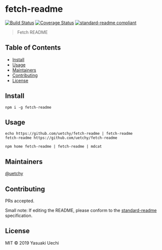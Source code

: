 # fetch-readme

[![Build Status](https://travis-ci.org/uetchy/fetch-readme.svg?branch=master)](https://travis-ci.org/uetchy/fetch-readme)
[![Coverage Status](https://coveralls.io/repos/github/uetchy/fetch-readme/badge.svg?branch=master)](https://coveralls.io/github/uetchy/fetch-readme?branch=master)
[![standard-readme compliant](https://img.shields.io/badge/standard--readme-OK-green.svg?style=flat-square)](https://github.com/RichardLitt/standard-readme)

> Fetch README

## Table of Contents

- [Install](#install)
- [Usage](#usage)
- [Maintainers](#maintainers)
- [Contributing](#contributing)
- [License](#license)

## Install

```
npm i -g fetch-readme
```

## Usage

```
echo https://github.com/uetchy/fetch-readme | fetch-readme
fetch-readme https://github.com/uetchy/fetch-readme

npm home fetch-readme | fetch-readme | mdcat
```

## Maintainers

[@uetchy](https://github.com/uetchy)

## Contributing

PRs accepted.

Small note: If editing the README, please conform to the [standard-readme](https://github.com/RichardLitt/standard-readme) specification.

## License

MIT © 2019 Yasuaki Uechi
